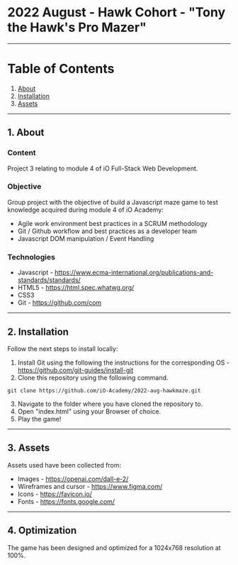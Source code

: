 # 2022 August  - Hawk Cohort - "Tony the Hawk's Pro Mazer"
---

# Table of Contents
1. [About](#1-about)
2. [Installation](#2-installation)
3. [Assets](#3-assets)
---

## 1. About
### Content
Project 3 relating to module 4 of iO Full-Stack Web Development.

### Objective
Group project with the objective of build a Javascript maze game to test knowledge acquired during module 4 of iO Academy:
+ Agile work environment best practices in a SCRUM methodology
+ Git / Github workflow and best practices as a developer team
+ Javascript DOM manipulation / Event Handling

### Technologies
+ Javascript - https://www.ecma-international.org/publications-and-standards/standards/
+ HTML5 - https://html.spec.whatwg.org/
+ CSS3
+ Git - https://github.com/com
---

## 2. Installation
Follow the next steps to install locally:
1. Install Git using the following the instructions for the corresponding OS - https://github.com/git-guides/install-git
2. Clone this repository using the following command.
```
git clone https://github.com/iO-Academy/2022-aug-hawkmaze.git
```
3. Navigate to the folder where you have cloned the repository to.
4. Open "index.html" using your Browser of choice.
5. Play the game!
---

## 3. Assets
Assets used have been collected from:
+ Images - https://openai.com/dall-e-2/
+ Wireframes and cursor - https://www.figma.com/
+ Icons - https://favicon.io/
+ Fonts  - https://fonts.google.com/
---

## 4. Optimization
The game has been designed and optimized for a 1024x768 resolution at 100%.